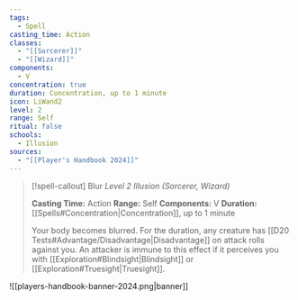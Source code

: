 ```yaml
---
tags:
  - Spell
casting_time: Action
classes:
  - "[[Sorcerer]]"
  - "[[Wizard]]"
components:
  - V
concentration: true
duration: Concentration, up to 1 minute
icon: LiWand2
level: 2
range: Self
ritual: false
schools:
  - Illusion
sources: 
  - "[[Player's Handbook 2024]]"
---
```

>[!spell-callout] Blur
>_Level 2 Illusion (Sorcerer, Wizard)_
>
>**Casting Time:** Action
>**Range:** Self
>**Components:** V
>**Duration:** [[Spells#Concentration\|Concentration]], up to 1 minute
>
>Your body becomes blurred. For the duration, any creature has [[D20 Tests#Advantage/Disadvantage\|Disadvantage]] on attack rolls against you. An attacker is immune to this effect if it perceives you with [[Exploration#Blindsight\|Blindsight]] or [[Exploration#Truesight\|Truesight]].


![[players-handbook-banner-2024.png|banner]]